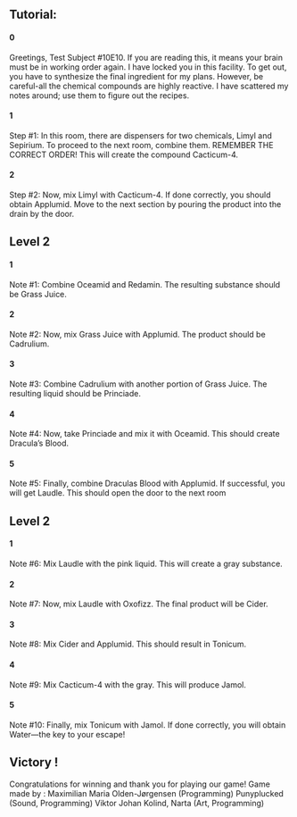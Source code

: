 
## Tutorial:

#### 0
Greetings, Test Subject #10E10. If you are reading this, it means your brain must be in working order again. I have locked you in this facility. To get out, you have to synthesize the final ingredient for my plans. However, be careful-all the chemical compounds are highly reactive. I have scattered my notes around; use them to figure out the recipes.
#### 1
Step #1:
In this room, there are dispensers for two chemicals, Limyl and Sepirium. To proceed to the next room, combine them. REMEMBER THE CORRECT ORDER! This will create the compound Cacticum-4.

#### 2
Step #2:
Now, mix Limyl with Cacticum-4. If done correctly, you should obtain Applumid. Move to the next section by pouring the product into the drain by the door.

## Level 2
#### 1
Note #1: 
Combine Oceamid and Redamin. The resulting substance should be Grass Juice.

#### 2
Note #2:
Now, mix Grass Juice with Applumid. The product should be Cadrulium.

#### 3
Note #3:
Combine Cadrulium with another portion of Grass Juice. The resulting liquid should be Princiade.

#### 4
Note #4:
Now, take Princiade and mix it with Oceamid. This should create Dracula’s Blood.

#### 5
Note #5:
Finally, combine Draculas Blood with Applumid. If successful, you will get Laudle. This should open the door to the next room

## Level 2

#### 1

Note #6:
Mix Laudle with the pink liquid. This will create a gray substance.

#### 2

Note #7:
Now, mix Laudle with Oxofizz. The final product will be Cider.

#### 3

Note #8:
Mix Cider and Applumid. This should result in Tonicum. 

#### 4

Note #9:
Mix Cacticum-4 with the gray. This will produce Jamol.

#### 5

Note #10:
Finally, mix Tonicum with Jamol. If done correctly, you will obtain Water—the key to your escape!


## Victory !    

Congratulations for winning and thank you for playing our game!
Game made by : 
	Maximilian Maria Olden-Jørgensen (Programming)
	Punyplucked (Sound, Programming)
	Viktor Johan Kolind, Narta (Art, Programming)
	
	
